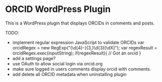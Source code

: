 ORCID WordPress Plugin
=====

This is a WordPress plugin that displays ORCIDs in comments and posts.

TODO:

- implement regular expression JavaScript to validate ORCIDs
	var orcidRegex = new RegExp("(\\d{4}-){3,}\\d{3}[\\dX]");
	var regexResult = orcidRegex.exec(inputString);
	if(regexResult){
		// Got an orcid
	}
- add a settings page?
- use OAuth to allow social login via orcid.org
- make sure logged in users comments display orcid with comments.
- add delete all ORCID metadata when uninstalling plugin
